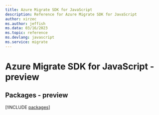 ```yaml
---
title: Azure Migrate SDK for JavaScript
description: Reference for Azure Migrate SDK for JavaScript
author: xirzec
ms.author: jeffish
ms.data: 03/16/2023
ms.topic: reference
ms.devlang: javascript
ms.service: migrate
---
```

# Azure Migrate SDK for JavaScript - preview
## Packages - preview
[!INCLUDE [packages](migrate-index.md)]